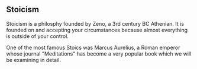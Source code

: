 ## Stoicism

Stoicism is a philosphy founded by Zeno, a 3rd century BC Athenian.
It is founded on and accepting your circumstances because almost everything is outside of your control.

One of the most famous Stoics was Marcus Aurelius, a Roman emperor whose journal "Meditations" 
has become a very popular book which we will be examining in detail.


